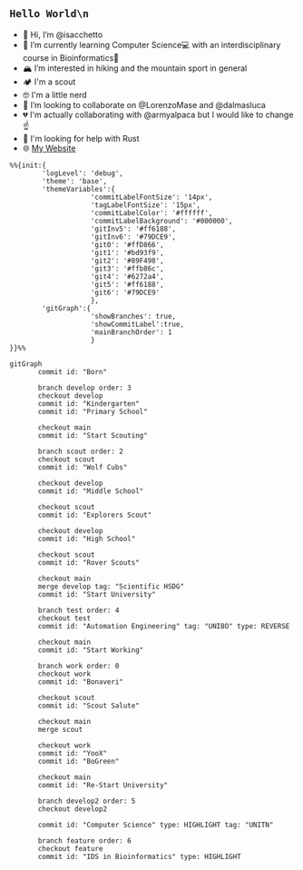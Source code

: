 
## `Hello World\n`

- 👋 Hi, I’m @isacchetto
- 🌱 I’m currently learning Computer Science💻 with an interdisciplinary course in Bioinformatics🧬
- 🏔 I’m interested in hiking and the mountain sport in general
- 🏕 I'm a scout
- 🤓 I'm a little nerd
- 💞️ I’m looking to collaborate on @LorenzoMase and @dalmasluca
- 💔 I'm actually collaborating with @armyalpaca but I would like to change ☝️
- 🤔 I'm looking for help with Rust
- 🌐 [My Website](https://www.youtube.com/watch?v=dQw4w9WgXcQ&ab_channel=RickAstley "isacchetto-Website")


```mermaid
%%{init:{
        'logLevel': 'debug',
        'theme': 'base',
        'themeVariables':{
                    'commitLabelFontSize': '14px',
                    'tagLabelFontSize': '15px',
                    'commitLabelColor': '#ffffff',
                    'commitLabelBackground': '#000000',
                    'gitInv5': '#ff6188',
                    'gitInv6': '#79DCE9',
                    'git0': '#ffD866',
                    'git1': '#bd93f9',
                    'git2': '#89F498',
                    'git3': '#ffb86c',
                    'git4': '#6272a4',
                    'git5': '#ff6188',
                    'git6': '#79DCE9'
                    },
        'gitGraph':{
                    'showBranches': true,
                    'showCommitLabel':true,
                    'mainBranchOrder': 1
                    }
}}%%

gitGraph
       commit id: "Born"
       
       branch develop order: 3
       checkout develop
       commit id: "Kindergarten"
       commit id: "Primary School"
       
       checkout main
       commit id: "Start Scouting"
       
       branch scout order: 2
       checkout scout
       commit id: "Wolf Cubs"
       
       checkout develop
       commit id: "Middle School"
       
       checkout scout
       commit id: "Explorers Scout"
       
       checkout develop
       commit id: "High School"
       
       checkout scout
       commit id: "Rover Scouts"
       
       checkout main
       merge develop tag: "Scientific HSDG"
       commit id: "Start University"
       
       branch test order: 4
       checkout test
       commit id: "Automation Engineering" tag: "UNIBO" type: REVERSE
       
       checkout main
       commit id: "Start Working"
       
       branch work order: 0
       checkout work
       commit id: "Bonaveri"
       
       checkout scout
       commit id: "Scout Salute"
       
       checkout main
       merge scout
       
       checkout work
       commit id: "YooX"
       commit id: "BoGreen"
       
       checkout main
       commit id: "Re-Start University"
       
       branch develop2 order: 5
       checkout develop2
       
       commit id: "Computer Science" type: HIGHLIGHT tag: "UNITN"
       
       branch feature order: 6
       checkout feature
       commit id: "IDS in Bioinformatics" type: HIGHLIGHT
       
```


<!---
isacchetto/isacchetto is a ✨ special ✨ repository because its `README.md` (this file) appears on your GitHub profile.
You can click the Preview link to take a look at your changes.
--->

